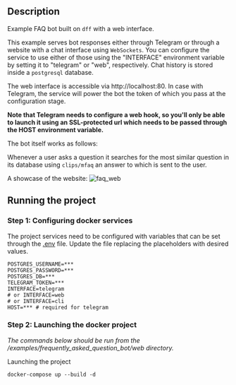 ## Description

Example FAQ bot built on `dff` with a web interface.

This example serves bot responses either through Telegram or through a website with a chat interface using `WebSockets`. You can configure the service to use either of those using the
"INTERFACE" environment variable by setting it to "telegram" or "web", respectively. 
Chat history is stored inside a `postgresql` database.


The web interface is accessible via http://localhost:80. In case with Telegram,
the service will power the bot the token of which you pass at the configuration stage.

**Note that Telegram needs to configure a web hook, so you'll only be able to launch it using an SSL-protected url which needs to be passed through the HOST environment variable.**

The bot itself works as follows:

Whenever a user asks a question it searches for the most similar question in its database using `clips/mfaq` an answer to which is sent to the user.

A showcase of the website:
![faq_web](https://user-images.githubusercontent.com/61429541/233875303-b9bc81c9-522b-4596-8599-6efcfa708d1e.gif)

## Running the project

### Step 1: Configuring docker services

The project services need to be configured with variables that can be set through the [.env](.env) file. Update the file replacing the placeholders with desired values.

```shell
POSTGRES_USERNAME=***
POSTGRES_PASSWORD=***
POSTGRES_DB=***
TELEGRAM_TOKEN=***
INTERFACE=telegram
# or INTERFACE=web
# or INTERFACE=cli
HOST=*** # required for telegram
```

### Step 2: Launching the docker project
*The commands below should be run from the /examples/frequently_asked_question_bot/web directory.*

Launching the project
```commandline
docker-compose up --build -d
```
